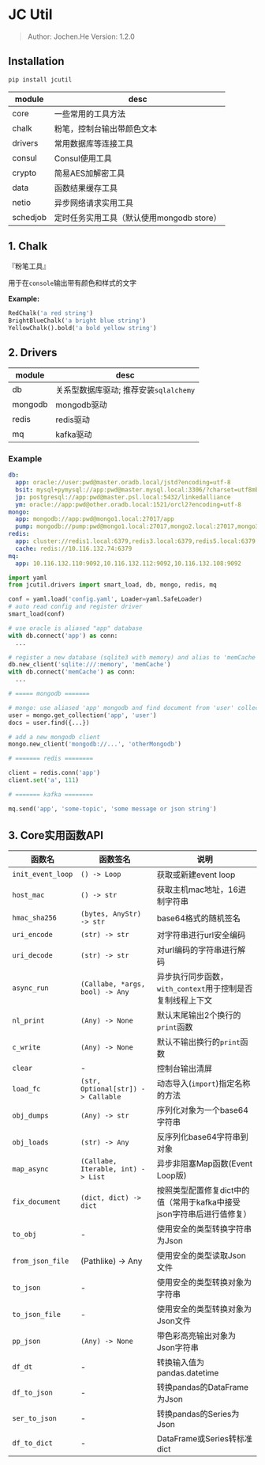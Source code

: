 # JC Util

> Author: Jochen.He
> Version: 1.2.0

## Installation

```bash
pip install jcutil
```


module|desc
-|-
core|一些常用的工具方法
chalk|粉笔，控制台输出带颜色文本
drivers|常用数据库等连接工具
consul|Consul使用工具
crypto|简易AES加解密工具
data|函数结果缓存工具
netio|异步网络请求实用工具
schedjob|定时任务实用工具（默认使用mongodb store）

## 1. Chalk

『粉笔工具』

用于在`console`输出带有颜色和样式的文字

**Example:**

```python
RedChalk('a red string')
BrightBlueChalk('a bright blue string')
YellowChalk().bold('a bold yellow string')
```

## 2. Drivers

module|desc
-|-
db|关系型数据库驱动; 推荐安装`sqlalchemy`
mongodb|mongodb驱动
redis|redis驱动
mq|kafka驱动

### Example

```yaml
db:
  app: oracle://user:pwd@master.oradb.local/jstd?encoding=utf-8
  bsit: mysql+pymysql://app:pwd@master.mysql.local:3306/?charset=utf8mb
  jp: postgresql://app:pwd@master.psl.local:5432/linkedalliance
  ym: oracle://app:pwd@other.oradb.local:1521/orcl2?encoding=utf-8
mongo:
  app: mongodb://app:pwd@mongo1.local:27017/app
  pump: mongodb://pump:pwd@mongo1.local:27017,mongo2.local:27017,mongo3.local:27017/pump?replicaSet=zxjr
redis:
  app: cluster://redis1.local:6379,redis3.local:6379,redis5.local:6379
  cache: redis://10.116.132.74:6379
mq:
  app: 10.116.132.110:9092,10.116.132.112:9092,10.116.132.108:9092
```

```python
import yaml
from jcutil.drivers import smart_load, db, mongo, redis, mq

conf = yaml.load('config.yaml', Loader=yaml.SafeLoader)
# auto read config and register driver
smart_load(conf)

# use oracle is aliased "app" database
with db.connect('app') as conn:
  ...

# register a new database (sqlite3 with memory) and alias to 'memCache'
db.new_client('sqlite:///:memory', 'memCache')
with db.connect('memCache') as conn:
  ...

# ===== mongodb =======

# mongo: use aliased 'app' mongodb and find document from 'user' collection
user = mongo.get_collection('app', 'user')
docs = user.find({...})

# add a new mongodb client
mongo.new_client('mongodb://...', 'otherMongodb')

# ======= redis ========

client = redis.conn('app')
client.set('a', 111)

# ======= kafka ========

mq.send('app', 'some-topic', 'some message or json string')
```


## 3. Core实用函数API

函数名|函数签名|说明
-|-|-
`init_event_loop`|`() -> Loop`|获取或新建event loop
`host_mac`|`() -> str`|获取主机mac地址，16进制字符串
`hmac_sha256`|`(bytes, AnyStr) -> str`|base64格式的随机签名
`uri_encode`|`(str) -> str`|对字符串进行url安全编码
`uri_decode`|`(str) -> str`|对url编码的字符串进行解码
`async_run`|`(Callabe, *args, bool) -> Any`|异步执行同步函数，`with_context`用于控制是否复制线程上下文
`nl_print`|`(Any) -> None`|默认末尾输出2个换行的`print`函数
`c_write`|`(Any) -> None`|默认不输出换行的`print`函数
`clear`|-|控制台输出清屏
`load_fc`|`(str, Optional[str]) -> Callable`|动态导入(`import`)指定名称的方法
`obj_dumps`|`(Any) -> str`|序列化对象为一个base64字符串
`obj_loads`|`(str) -> Any`|反序列化base64字符串到对象
`map_async`|`(Callabe, Iterable, int) -> List`|异步非阻塞Map函数(Event Loop版)
`fix_document`|`(dict, dict) -> dict`|按照类型配置修复dict中的值（常用于kafka中接受json字符串后进行值修复）
`to_obj`|-|使用安全的类型转换字符串为Json
`from_json_file`|(Pathlike) -> Any|使用安全的类型读取Json文件
`to_json`|-|使用安全的类型转换对象为字符串
`to_json_file`|-|使用安全的类型转换对象为Json文件
`pp_json`|`(Any) -> None`|带色彩高亮输出对象为Json字符串
`df_dt`|-|转换输入值为pandas.datetime
`df_to_json`|-|转换pandas的DataFrame为Json
`ser_to_json`|-|转换pandas的Series为Json
`df_to_dict`|-|DataFrame或Series转标准dict
